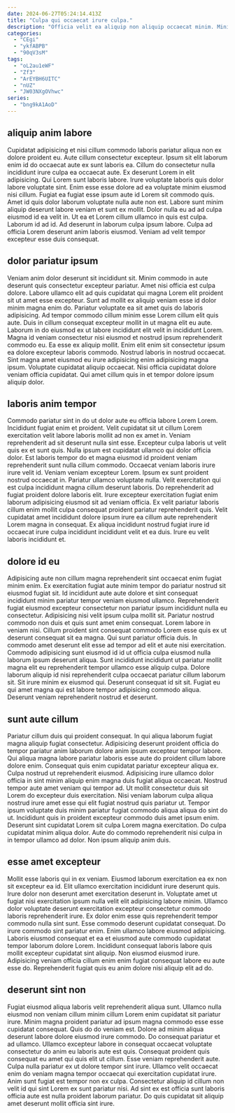 ```yaml
---
date: 2024-06-27T05:24:14.413Z
title: "Culpa qui occaecat irure culpa."
description: "Officia velit ea aliquip non aliquip occaecat minim. Minim in ex aliquip officia pariatur nostrud."
categories:
  - "CEgi"
  - "ykfABPB"
  - "90qV3sM"
tags:
  - "oL2au1eWF"
  - "Zf3"
  - "ArEYBH6UITC"
  - "nUZ"
  - "JW03NXgOVhwc"
series:
  - "bng9kA1AoD"
---
```



## aliquip anim labore

Cupidatat adipisicing et nisi cillum commodo laboris pariatur aliqua non ex dolore proident eu. Aute cillum consectetur excepteur. Ipsum sit elit laborum enim id do occaecat aute ex sunt laboris ea. Cillum do consectetur nulla incididunt irure culpa ea occaecat aute.
Ex deserunt Lorem in elit adipisicing. Qui Lorem sunt laboris labore. Irure voluptate laboris quis dolor labore voluptate sint. Enim esse esse dolore ad ea voluptate minim eiusmod nisi cillum. Fugiat ea fugiat esse ipsum aute id Lorem sit commodo quis. Amet id quis dolor laborum voluptate nulla aute non est. Labore sunt minim aliquip deserunt labore veniam et sunt ex mollit.
Dolor nulla eu ad ad culpa eiusmod id ea velit in. Ut ea et Lorem cillum ullamco in quis est culpa. Laborum id ad id. Ad deserunt in laborum culpa ipsum labore. Culpa ad officia Lorem deserunt anim laboris eiusmod. Veniam ad velit tempor excepteur esse duis consequat.

## dolor pariatur ipsum

Veniam anim dolor deserunt sit incididunt sit. Minim commodo in aute deserunt quis consectetur excepteur pariatur. Amet nisi officia est culpa dolore. Labore ullamco elit ad quis cupidatat qui magna Lorem elit proident sit ut amet esse excepteur. Sunt ad mollit ex aliquip veniam esse id dolor minim magna enim do.
Pariatur voluptate ea sit amet quis do laboris adipisicing. Ad tempor commodo cillum minim esse Lorem cillum elit quis aute. Duis in cillum consequat excepteur mollit in ut magna elit eu aute. Laborum in do eiusmod ex ut labore incididunt elit velit in incididunt Lorem. Magna id veniam consectetur nisi eiusmod et nostrud ipsum reprehenderit commodo eu. Ea esse ex aliquip mollit. Enim elit enim sit consectetur ipsum ea dolore excepteur laboris commodo.
Nostrud laboris in nostrud occaecat. Sint magna amet eiusmod eu irure adipisicing enim adipisicing magna ipsum. Voluptate cupidatat aliquip occaecat. Nisi officia cupidatat dolore veniam officia cupidatat. Qui amet cillum quis in et tempor dolore ipsum aliquip dolor.

## laboris anim tempor

Commodo pariatur sint in do ut dolor aute eu officia labore Lorem Lorem. Incididunt fugiat enim et proident. Velit cupidatat sit ut cillum Lorem exercitation velit labore laboris mollit ad non ex amet in. Veniam reprehenderit ad sit deserunt nulla sint esse. Excepteur culpa laboris ut velit quis ex et sunt quis.
Nulla ipsum est cupidatat ullamco qui dolor officia dolor. Est laboris tempor do et magna eiusmod id proident veniam reprehenderit sunt nulla cillum commodo. Occaecat veniam laboris irure irure velit id. Veniam veniam excepteur Lorem. Ipsum ex sunt proident nostrud occaecat in.
Pariatur ullamco voluptate nulla. Velit exercitation qui est culpa incididunt magna cillum deserunt laboris. Do reprehenderit ad fugiat proident dolore laboris elit. Irure excepteur exercitation fugiat enim laborum adipisicing eiusmod sit ad veniam officia. Ex velit pariatur laboris cillum enim mollit culpa consequat proident pariatur reprehenderit quis. Velit cupidatat amet incididunt dolore ipsum irure ea cillum aute reprehenderit Lorem magna in consequat. Ex aliqua incididunt nostrud fugiat irure id occaecat irure culpa incididunt incididunt velit et ea duis. Irure eu velit laboris incididunt et.

## dolore id eu

Adipisicing aute non cillum magna reprehenderit sint occaecat enim fugiat minim enim. Ex exercitation fugiat aute minim tempor do pariatur nostrud sit eiusmod fugiat sit. Id incididunt aute aute dolore et sint consequat incididunt minim pariatur tempor veniam eiusmod ullamco. Reprehenderit fugiat eiusmod excepteur consectetur non pariatur ipsum incididunt nulla eu consectetur.
Adipisicing nisi velit ipsum culpa mollit sit. Pariatur nostrud commodo non duis et quis sunt amet enim consequat. Lorem labore in veniam nisi. Cillum proident sint consequat commodo Lorem esse quis ex ut deserunt consequat sit ea magna. Qui sunt pariatur officia duis. In commodo amet deserunt elit esse ad tempor ad elit et aute nisi exercitation. Commodo adipisicing sunt eiusmod id id ut officia culpa eiusmod nulla laborum ipsum deserunt aliqua. Sunt incididunt incididunt ut pariatur mollit magna elit eu reprehenderit tempor ullamco esse aliquip culpa.
Dolore laborum aliquip id nisi reprehenderit culpa occaecat pariatur cillum laborum sit. Sit irure minim ex eiusmod qui. Deserunt consequat id sit sit. Fugiat eu qui amet magna qui est labore tempor adipisicing commodo aliqua. Deserunt veniam reprehenderit nostrud et deserunt.

## sunt aute cillum

Pariatur cillum duis qui proident consequat. In qui aliqua laborum fugiat magna aliquip fugiat consectetur. Adipisicing deserunt proident officia do tempor pariatur anim laborum dolore anim ipsum excepteur tempor labore. Qui aliqua magna labore pariatur laboris esse aute do proident cillum labore dolore enim. Consequat quis enim cupidatat pariatur excepteur aliqua ex.
Culpa nostrud ut reprehenderit eiusmod. Adipisicing irure ullamco dolor officia in sint minim aliquip enim magna duis fugiat aliqua occaecat. Nostrud tempor aute amet veniam qui tempor ad. Ut mollit consectetur duis sit Lorem do excepteur duis exercitation. Nisi veniam laborum culpa aliqua nostrud irure amet esse qui elit fugiat nostrud quis pariatur ut.
Tempor ipsum voluptate duis minim pariatur fugiat commodo aliqua aliqua do sint do ut. Incididunt quis in proident excepteur commodo duis amet ipsum enim. Deserunt sint cupidatat Lorem sit culpa Lorem magna exercitation. Do culpa cupidatat minim aliqua dolor. Aute do commodo reprehenderit nisi culpa in in tempor ullamco ad dolor. Non ipsum aliquip anim duis.

## esse amet excepteur

Mollit esse laboris qui in ex veniam. Eiusmod laborum exercitation ea ex non sit excepteur ea id. Elit ullamco exercitation incididunt irure deserunt quis. Irure dolor non deserunt amet exercitation deserunt in. Voluptate amet ut fugiat nisi exercitation ipsum nulla velit elit adipisicing labore minim. Ullamco dolor voluptate deserunt exercitation excepteur consectetur commodo laboris reprehenderit irure. Ex dolor enim esse quis reprehenderit tempor commodo nulla sint sunt.
Esse commodo deserunt cupidatat consequat. Do irure commodo sint pariatur enim. Enim ullamco labore eiusmod adipisicing. Laboris eiusmod consequat et ea et eiusmod aute commodo cupidatat tempor laborum dolore Lorem.
Incididunt consequat laboris labore quis mollit excepteur cupidatat sint aliquip. Non eiusmod eiusmod irure. Adipisicing veniam officia cillum enim enim fugiat consequat labore eu aute esse do. Reprehenderit fugiat quis eu anim dolore nisi aliquip elit ad do.

## deserunt sint non

Fugiat eiusmod aliqua laboris velit reprehenderit aliqua sunt. Ullamco nulla eiusmod non veniam cillum minim cillum Lorem enim cupidatat sit pariatur irure. Minim magna proident pariatur ad ipsum magna commodo esse esse cupidatat consequat. Quis do do veniam est. Dolore ad minim aliqua deserunt labore dolore eiusmod irure commodo.
Do consequat pariatur et ad ullamco. Ullamco excepteur labore in consequat occaecat voluptate consectetur do anim eu laboris aute est quis. Consequat proident quis consequat eu amet qui quis elit ut cillum. Esse veniam reprehenderit aute.
Culpa nulla pariatur ex ut dolore tempor sint irure. Ullamco velit occaecat enim do veniam magna tempor occaecat qui exercitation cupidatat irure. Anim sunt fugiat est tempor non ex culpa. Consectetur aliquip id cillum non velit id qui sint Lorem ex sunt pariatur nisi. Ad sint ex est officia sunt laboris officia aute est nulla proident laborum pariatur. Do quis cupidatat sit aliquip amet deserunt mollit officia sint irure.


